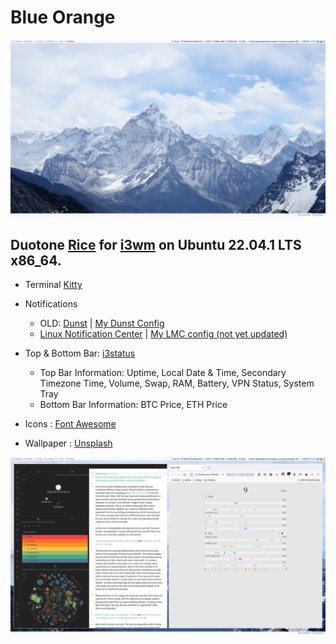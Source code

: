 # Blue Orange

![Blue KaleCream](./images/wallpaper.png) 

## Duotone [Rice](https://www.reddit.com/r/linux4noobs/comments/487mw2/what_exactly_is_a_rice_when_it_comes_to/d0hko98/) for [i3wm](https://i3wm.org/docs/) on Ubuntu 22.04.1 LTS x86_64.

- Terminal [Kitty]()
- Notifications
  - OLD: [Dunst](https://dunst-project.org/) |  [My Dunst Config](https://github.com/kalecream/dotfiles/blob/main/dunst/dunstrc)
  - [Linux Notification Center](https://github.com/phuhl/linux_notification_center) | [My LMC config (not yet updated)]()
- Top & Bottom Bar: [i3status]( https://i3wm.org/i3status/manpage.html)
  - Top Bar Information: Uptime,  Local Date & Time,  Secondary Timezone Time,  Volume,  Swap,  RAM, Battery, VPN Status, System Tray
  - Bottom Bar Information: BTC Price, ETH Price

- Icons : [Font Awesome](https://fontawesome.com/)
- Wallpaper : [Unsplash](https://unsplash.com/photos/9wg5jCEPBsw)

![Blue KaleCream](./images/open_programs.png)